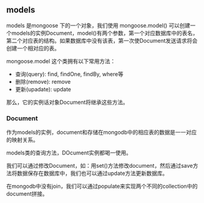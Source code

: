 ## models

models 是mongoose 下的一个对象，我们使用 mongoose.model() 可以创建一个models的实例Document，model()有两个参数，第一个对应数据库中的表名，第二个对应表的结构。如果数据库中没有该表，第一次使Document发送请求将会创建一个相对应的表。

mongoose.model 这个类拥有以下常用方法：

* 查询(query): find, findOne, findBy, where等
* 删除(remove): remove
* 更新(upadate): update

那么，它的实例话对象Document将继承这些方法。

### Document

作为models的实例，document和存储在mongodb中的相应表的数据是一一对应的映射关系。

models类的查询方法，DOcument实例都喝一使用。

我们可以通过修改Document，如：用set()方法修改document，然后通过save方法将数据保存在数据库中，我们也可以通过update方法更新数据库。

在mongodb中没有join，我们可以通过populate来实现两个不同的collection中的document拼接。

